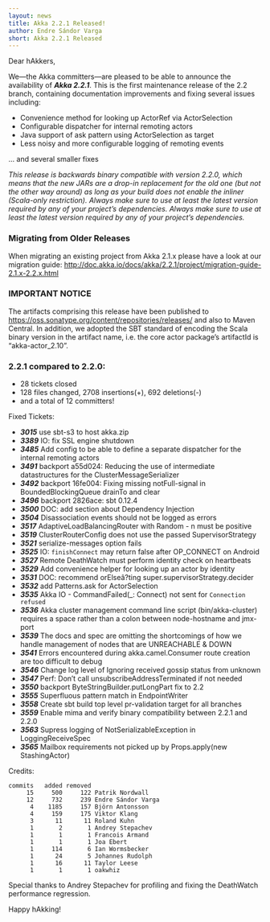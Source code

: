 ```yaml
---
layout: news
title: Akka 2.2.1 Released!
author: Endre Sándor Varga
short: Akka 2.2.1 Released
---
```


Dear hAkkers,

We—the Akka committers—are pleased to be able to announce the availability of ***Akka 2.2.1***. This is the first maintenance release of the 2.2 branch, containing documentation improvements and fixing several issues including:

  * Convenience method for looking up ActorRef via ActorSelection
  * Configurable dispatcher for internal remoting actors
  * Java support of ask pattern using ActorSelection as target
  * Less noisy and more configurable logging of remoting events

 ... and several smaller fixes
 
 *This release is backwards binary compatible with version 2.2.0, which means that the new JARs are a drop-in replacement for the old one (but not the other way around) as long as your build does not enable the inliner (Scala-only restriction). Always make sure to use at least the latest version required by any of your project’s dependencies. Always make sure to use at least the latest version required by any of your project’s dependencies.*
 
### Migrating from Older Releases

When migrating an existing project from Akka 2.1.x please have a look at our migration guide:
http://doc.akka.io/docs/akka/2.2.1/project/migration-guide-2.1.x-2.2.x.html

### IMPORTANT NOTICE

The artifacts comprising this release have been published to https://oss.sonatype.org/content/repositories/releases/ and also to Maven Central. In addition, we adopted the SBT standard of encoding the Scala binary version in the artifact name, i.e. the core actor package’s artifactId is “akka-actor_2.10”.

### 2.2.1 compared to 2.2.0:

  * 28 tickets closed
  * 128 files changed, 2708 insertions(+), 692 deletions(-)
  * and a total of 12 committers!

Fixed Tickets:

  * ***3015***  use sbt-s3 to host akka.zip
  * ***3389***  IO: fix SSL engine shutdown
  * ***3485***  Add config to be able to define a separate dispatcher for the internal remoting actors
  * ***3491***  backport a55d024: Reducing the use of intermediate datastructures for the ClusterMessageSerializer
  * ***3492***  backport 16fe004: Fixing missing notFull-signal in BoundedBlockingQueue drainTo and clear
  * ***3496***  backport 2826ace: sbt 0.12.4
  * ***3500***  DOC: add section about Dependency Injection
  * ***3504***  Disassociation events should not be logged as errors
  * ***3517***  AdaptiveLoadBalancingRouter with Random - n must be positive
  * ***3519***  ClusterRouterConfig does not use the passed SupervisorStrategy
  * ***3521***  serialize-messages option fails
  * ***3525***  IO: `finishConnect` may return false after OP_CONNECT on Android
  * ***3527***  Remote DeathWatch must perform identity check on heartbeats
  * ***3529***  Add convenience helper for looking up an actor by identity
  * ***3531***  DOC: recommend orElseâ?ting super.supervisorStrategy.decider
  * ***3532***  add Patterns.ask for ActorSelection
  * ***3535***  Akka IO - CommandFailed(_: Connect) not sent for `Connection refused`
  * ***3536***  Akka cluster management command line script (bin/akka-cluster) requires a space rather than a colon between node-hostname and jmx-port
  * ***3539***  The docs and spec are omitting the shortcomings of how we handle management of nodes that are UNREACHABLE & DOWN
  * ***3541***  Errors encountered during akka.camel.Consumer route creation are too difficult to debug
  * ***3546***  Change log level of Ignoring received gossip status from unknown
  * ***3547***  Perf: Don’t call unsubscribeAddressTerminated if not needed
  * ***3550***  backport ByteStringBuilder.putLongPart fix to 2.2
  * ***3555***  Superfluous pattern match in EndpointWriter
  * ***3558***  Create sbt build top level pr-validation target for all branches
  * ***3559***  Enable mima and verify binary compatibility between 2.2.1 and 2.2.0
  * ***3563***  Supress logging of NotSerializableException in LoggingReceiveSpec
  * ***3565***  Mailbox requirements not picked up by Props.apply(new StashingActor)

Credits:

    commits   added removed
         15     500     122 Patrik Nordwall
         12     732     239 Endre Sándor Varga
          4    1185     157 Björn Antonsson
          4     159     175 Viktor Klang
          3      11      11 Roland Kuhn
          1       2       1 Andrey Stepachev
          1       1       1 Francois Armand
          1       1       1 Joa Ebert
          1     114       6 Ian Wormsbecker
          1      24       5 Johannes Rudolph
          1      16      11 Taylor Leese
          1       1       1 oakwhiz

Special thanks to Andrey Stepachev for profiling and fixing the DeathWatch performance regression.

Happy hAkking!
